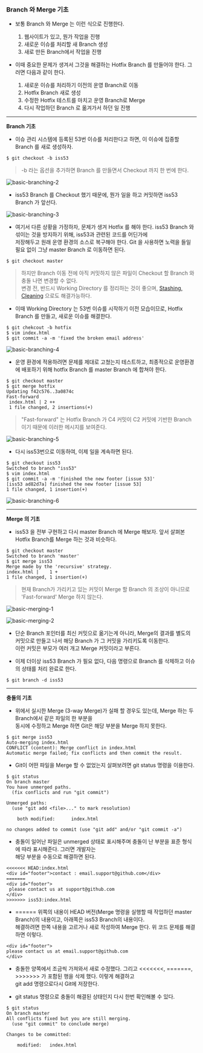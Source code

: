 ### Branch 와 Merge 기초

 - 보통 Branch 와 Merge 는 이런 식으로 진행한다.

      1. 웹사이트가 있고, 뭔가 작업을 진행  
      2. 새로운 이슈를 처리할 새 Branch  생성  
      3. 새로 만든 Branch에서 작업을 진행 
  
 - 이때 중요한 문제가 생겨서 그것을 해결하는 Hotfix Branch 를 만들어야 한다. 그러면 다음과 같이 한다.
 
      1. 새로운 이슈를 처리하기 이전의 운영 Branch로 이동  
      2. Hotfix Branch 새로 생성  
      3. 수정한 Hotfix 테스트를 마치고 운영 Branch로 Merge  
      4. 다시 작업하던 Branch 로 옮겨가서 하던 일 진행 
      
      
***

__Branch 기초__

 - 이슈 관리 시스템에 등록된 53번 이슈를 처리한다고 하면, 이 이슈에 집중할 Branch 를 새로 생성하자.
 
```
$ git checkout -b iss53
```
> -b 라는 옵션을 추가하면 Branch 를 만들면서 Checkout 까지 한 번에 한다.

![basic-branching-2](https://user-images.githubusercontent.com/50399804/106346596-9b7e6f80-62fb-11eb-89ba-75f629b61d27.png)

 - iss53 Branch 를 Checkout 했기 때문에, 뭔가 일을 하고 커밋하면 iss53 Branch 가 앞선다.
 
![basic-branching-3](https://user-images.githubusercontent.com/50399804/106346614-b650e400-62fb-11eb-9e4b-8b45742ea430.png)

 - 여기서 다른 상황을 가정하자, 문제가 생겨 Hotfix 를 해야 한다. iss53 Branch 와 섞이는 것을 방지하기 위해, iss53과 관련된 코드를 어딘가에  
   저장해두고 원래 운영 환경의 소스로 복구해야 한다. Git 을 사용하면 노력을 들일 필요 없이 그냥 master Branch 로 이동하면 된다.
   
```
$ git checkout master
```
> 하지만 Branch 이동 전에 아직 커밋하지 않은 파일이 Checkout 할 Branch 와 충돌 나면 변경할 수 없다.  
  변경 전, 반드시 Working Directory 를 정리하는 것이 좋으며, [Stashing, Cleaning](https://git-scm.com/book/ko/v2/Git-%EB%8F%84%EA%B5%AC-Stashing%EA%B3%BC-Cleaning#_git_stashing) 으로도 해결가능하다.  
  
 - 이때 Working Directory 는 53번 이슈를 시작하기 이전 모습이므로, Hotfix Branch 를 만들고, 새로운 이슈를 해결한다.
 
```
$ git chekcout -b hotfix
$ vim index.html
$ git commit -a -m 'fixed the broken email address'
```

![basic-branching-4](https://user-images.githubusercontent.com/50399804/106346810-17c58280-62fd-11eb-81d4-f84da3db87a6.png)

- 운영 환경에 적용하려면 문제를 제대로 고쳤는지 테스트하고, 최종적으로 운영환경에 배포하기 위해 hotfix Branch 를 master Branch 에 합쳐야 한다.
 
```
$ git checkout master
$ git merge hotfix
Updating f42c576..3a0874c
Fast-forward
 index.html | 2 ++
 1 file changed, 2 insertions(+)
```
> "Fast-forward" 는 Hotfix Branch 가 C4 커밋이 C2 커밋에 기반한 Branch 이기 때문에 이러한 메시지를 보여준다.

![basic-branching-5](https://user-images.githubusercontent.com/50399804/106346796-f2d10f80-62fc-11eb-9379-f436e35fef7d.png) 
 
 - 다시 iss53번으로 이동하여, 이제 일을 계속하면 된다.
 
 ```
 $ git checkout iss53
Switched to branch "iss53"
$ vim index.html
$ git commit -a -m 'finished the new footer [issue 53]'
[iss53 ad82d7a] finished the new footer [issue 53]
1 file changed, 1 insertion(+)
 ```
 
 ![basic-branching-6](https://user-images.githubusercontent.com/50399804/106346850-5fe4a500-62fd-11eb-8b5d-d887899114c8.png)


***


__Merge 의 기초__


 - iss53 을 전부 구현하고 다시 master Branch 에 Merge 해보자. 앞서 살펴본 Hotfix Branch를 Merge 하는 것과 비슷하다.
 
```
$ git checkout master
Switched to branch 'master'
$ git merge iss53
Merge made by the 'recursive' strategy.
index.html |    1 +
1 file changed, 1 insertion(+)
```
> 현재 Branch가 가리키고 있는 커밋이 Merge 할 Branch 의 조상이 아니므로 'Fast-forward' Merge 하지 않는다.

![basic-merging-1](https://user-images.githubusercontent.com/50399804/106346923-d1bcee80-62fd-11eb-804f-21f47697f6f8.png)


![basic-merging-2](https://user-images.githubusercontent.com/50399804/106346961-05981400-62fe-11eb-8539-e87aec42ea5a.png)

 - 단순 Branch 포인터를 최신 커밋으로 옮기는게 아니라, Merge의 결과를 별도의 커밋으로 만들고 나서 해당 Branch 가 그 커밋을 가리키도록 이동한다.  
   이런 커밋은 부모가 여러 개고 Merge 커밋이라고 부른다.
   
 - 이제 더이상 iss53 Branch 가 필요 없다, 다음 명령으로 Branch 를 삭제하고 이슈의 상태를 처리 완료로 한다.
 
```
$ git branch -d iss53
```

***


__충돌의 기초__


 - 위에서 실시한 Merge (3-way Merge)가 실패 할 경우도 있는데, Merge 하는 두 Branch에서 같은 파일의 한 부분을   
    동시에 수정하고 Merge 하면 Git은 해당 부분을 Merge 하지 못한다.
    
```
$ git merge iss53
Auto-merging index.html
CONFLICT (content): Merge conflict in index.html
Automatic merge failed; fix conflicts and then commit the result.
```

 - Git이 어떤 파일을 Merge 할 수 없었는지 살펴보려면 git status 명령을 이용한다.
 
```
$ git status
On branch master
You have unmerged paths.
  (fix conflicts and run "git commit")

Unmerged paths:
  (use "git add <file>..." to mark resolution)

    both modified:      index.html

no changes added to commit (use "git add" and/or "git commit -a")
```
 
 - 충돌이 일어난 파일은 unmerged 상태로 표시해주며 충돌이 난 부분을 표준 형식에 따라 표시해준다. 그러면 개발자는   
   해당 부분을 수동으로 해결하면 된다.
   
```
<<<<<<< HEAD:index.html
<div id="footer">contact : email.support@github.com</div>
=======
<div id="footer">
 please contact us at support@github.com
</div>
>>>>>>> iss53:index.html
```
 
 - ====== 위쪽의 내용이 HEAD 버전(Merge 명령을 실행할 때 작업하던 master Branch)의 내용이고, 아래쪽은 iss53 Branch의 내용이다.   
   해결하려면 한쪽 내용을 고르거나 새로 작성하여 Merge 한다. 위 코드 문제를 해결하면 이렇다.
    
```
<div id="footer">
please contact us at email.support@github.com
</div>
```
  
 - 충돌한 양쪽에서 조금씩 가져와서 새로 수정했다. 그리고 <<<<<<<, =======, >>>>>>> 가 포함된 행을 삭제 했다. 이렇게 해결하고  
   git add 명령으로다시 Git에 저장한다.
   
 - git status 명령으로 충돌이 해결된 상태인지 다시 한번 확인해볼 수 있다.
 
```
$ git status
On branch master
All conflicts fixed but you are still merging.
  (use "git commit" to conclude merge)

Changes to be committed:

    modified:   index.html
```

 
 

